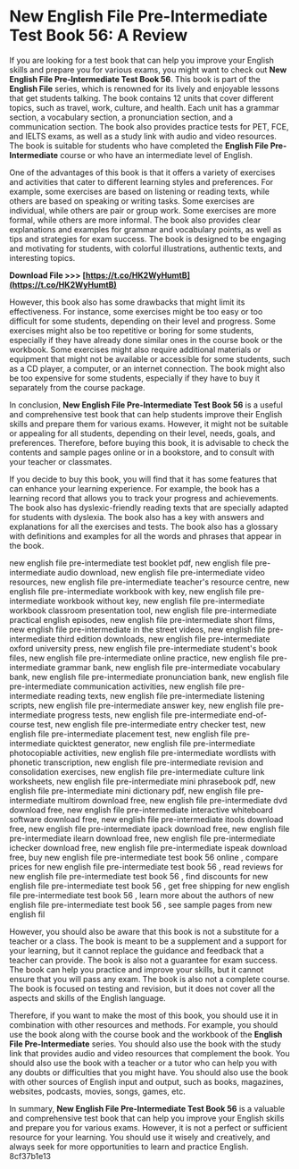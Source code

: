 
 
# New English File Pre-Intermediate Test Book 56: A Review
 
If you are looking for a test book that can help you improve your English skills and prepare you for various exams, you might want to check out **New English File Pre-Intermediate Test Book 56**. This book is part of the **English File** series, which is renowned for its lively and enjoyable lessons that get students talking. The book contains 12 units that cover different topics, such as travel, work, culture, and health. Each unit has a grammar section, a vocabulary section, a pronunciation section, and a communication section. The book also provides practice tests for PET, FCE, and IELTS exams, as well as a study link with audio and video resources. The book is suitable for students who have completed the **English File Pre-Intermediate** course or who have an intermediate level of English.
 
One of the advantages of this book is that it offers a variety of exercises and activities that cater to different learning styles and preferences. For example, some exercises are based on listening or reading texts, while others are based on speaking or writing tasks. Some exercises are individual, while others are pair or group work. Some exercises are more formal, while others are more informal. The book also provides clear explanations and examples for grammar and vocabulary points, as well as tips and strategies for exam success. The book is designed to be engaging and motivating for students, with colorful illustrations, authentic texts, and interesting topics.
 
**Download File >>> [https://t.co/HK2WyHumtB](https://t.co/HK2WyHumtB)**


 
However, this book also has some drawbacks that might limit its effectiveness. For instance, some exercises might be too easy or too difficult for some students, depending on their level and progress. Some exercises might also be too repetitive or boring for some students, especially if they have already done similar ones in the course book or the workbook. Some exercises might also require additional materials or equipment that might not be available or accessible for some students, such as a CD player, a computer, or an internet connection. The book might also be too expensive for some students, especially if they have to buy it separately from the course package.
 
In conclusion, **New English File Pre-Intermediate Test Book 56** is a useful and comprehensive test book that can help students improve their English skills and prepare them for various exams. However, it might not be suitable or appealing for all students, depending on their level, needs, goals, and preferences. Therefore, before buying this book, it is advisable to check the contents and sample pages online or in a bookstore, and to consult with your teacher or classmates.
  
If you decide to buy this book, you will find that it has some features that can enhance your learning experience. For example, the book has a learning record that allows you to track your progress and achievements. The book also has dyslexic-friendly reading texts that are specially adapted for students with dyslexia. The book also has a key with answers and explanations for all the exercises and tests. The book also has a glossary with definitions and examples for all the words and phrases that appear in the book.
 
new english file pre-intermediate test booklet pdf,  new english file pre-intermediate audio download,  new english file pre-intermediate video resources,  new english file pre-intermediate teacher's resource centre,  new english file pre-intermediate workbook with key,  new english file pre-intermediate workbook without key,  new english file pre-intermediate workbook classroom presentation tool,  new english file pre-intermediate practical english episodes,  new english file pre-intermediate short films,  new english file pre-intermediate in the street videos,  new english file pre-intermediate third edition downloads,  new english file pre-intermediate oxford university press,  new english file pre-intermediate student's book files,  new english file pre-intermediate online practice,  new english file pre-intermediate grammar bank,  new english file pre-intermediate vocabulary bank,  new english file pre-intermediate pronunciation bank,  new english file pre-intermediate communication activities,  new english file pre-intermediate reading texts,  new english file pre-intermediate listening scripts,  new english file pre-intermediate answer key,  new english file pre-intermediate progress tests,  new english file pre-intermediate end-of-course test,  new english file pre-intermediate entry checker test,  new english file pre-intermediate placement test,  new english file pre-intermediate quicktest generator,  new english file pre-intermediate photocopiable activities,  new english file pre-intermediate wordlists with phonetic transcription,  new english file pre-intermediate revision and consolidation exercises,  new english file pre-intermediate culture link worksheets,  new english file pre-intermediate mini phrasebook pdf,  new english file pre-intermediate mini dictionary pdf,  new english file pre-intermediate multirom download free,  new english file pre-intermediate dvd download free,  new english file pre-intermediate interactive whiteboard software download free,  new english file pre-intermediate itools download free,  new english file pre-intermediate ipack download free,  new english file pre-intermediate ilearn download free,  new english file pre-intermediate ichecker download free,  new english file pre-intermediate ispeak download free,  buy new english file pre-intermediate test book 56 online ,  compare prices for new english file pre-intermediate test book 56 ,  read reviews for new english file pre-intermediate test book 56 ,  find discounts for new english file pre-intermediate test book 56 ,  get free shipping for new english file pre-intermediate test book 56 ,  learn more about the authors of new english file pre-intermediate test book 56 ,  see sample pages from new english fil
 
However, you should also be aware that this book is not a substitute for a teacher or a class. The book is meant to be a supplement and a support for your learning, but it cannot replace the guidance and feedback that a teacher can provide. The book is also not a guarantee for exam success. The book can help you practice and improve your skills, but it cannot ensure that you will pass any exam. The book is also not a complete course. The book is focused on testing and revision, but it does not cover all the aspects and skills of the English language.
 
Therefore, if you want to make the most of this book, you should use it in combination with other resources and methods. For example, you should use the book along with the course book and the workbook of the **English File Pre-Intermediate** series. You should also use the book with the study link that provides audio and video resources that complement the book. You should also use the book with a teacher or a tutor who can help you with any doubts or difficulties that you might have. You should also use the book with other sources of English input and output, such as books, magazines, websites, podcasts, movies, songs, games, etc.
 
In summary, **New English File Pre-Intermediate Test Book 56** is a valuable and comprehensive test book that can help you improve your English skills and prepare you for various exams. However, it is not a perfect or sufficient resource for your learning. You should use it wisely and creatively, and always seek for more opportunities to learn and practice English.
 8cf37b1e13
 
